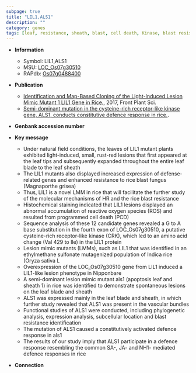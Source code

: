 ```yaml
---
subpage: true
title: "LIL1,ALS1"
description: ""
category: genes
tags: [leaf, resistance, sheath, blast, cell death, Kinase, blast resistance, lesion, reactive oxygen species, lesion mimic, vascular bundle, defence, defence response]
---
```


* **Information**  
    + Symbol: LIL1,ALS1  
    + MSU: [LOC_Os07g30510](http://rice.plantbiology.msu.edu/cgi-bin/ORF_infopage.cgi?orf=LOC_Os07g30510)  
    + RAPdb: [Os07g0488400](http://rapdb.dna.affrc.go.jp/viewer/gbrowse_details/irgsp1?name=Os07g0488400)  

* **Publication**  
    + [Identification and Map-Based Cloning of the Light-Induced Lesion Mimic Mutant 1 LIL1 Gene in Rice.](http://www.ncbi.nlm.nih.gov/pubmed?term=Identification+and+Map-Based+Cloning+of+the+Light-Induced+Lesion+Mimic+Mutant+1+LIL1+Gene+in+Rice.%5BTitle%5D), 2017, Front Plant Sci.
    + [Semi-dominant mutation in the cysteine-rich receptor-like kinase gene, ALS1, conducts constitutive defence response in rice.](Stuttg).

* **Genbank accession number**  

* **Key message**  
    + Under natural field conditions, the leaves of LIL1 mutant plants exhibited light-induced, small, rust-red lesions that first appeared at the leaf tips and subsequently expanded throughout the entire leaf blade to the leaf sheath
    + The LIL1 mutants also displayed increased expression of defense-related genes and enhanced resistance to rice blast fungus (Magnaporthe grisea)
    + Thus, LIL1 is a novel LMM in rice that will facilitate the further study of the molecular mechanisms of HR and the rice blast resistance
    + Histochemical staining indicated that LIL1 lesions displayed an abnormal accumulation of reactive oxygen species (ROS) and resulted from programmed cell death (PCD)
    + Sequence analysis of these 12 candidate genes revealed a G to A base substitution in the fourth exon of LOC_Os07g30510, a putative cysteine-rich receptor-like kinase (CRK), which led to an amino acid change (Val 429 to Ile) in the LIL1 protein
    + Lesion mimic mutants (LMMs), such as LIL1 that was identified in an ethylmethane sulfonate mutagenized population of Indica rice (Oryza sativa L
    + Overexpression of the LOC_Os07g30510 gene from LIL1 induced a LIL1-like lesion phenotype in Nipponbare
    + A semi-dominant lesion mimic mutant als1 (apoptosis leaf and sheath 1) in rice was identified to demonstrate spontaneous lesions on the leaf blade and sheath
    + ALS1 was expressed mainly in the leaf blade and sheath, in which further study revealed that ALS1 was present in the vascular bundles
    + Functional studies of ALS1 were conducted, including phylogenetic analysis, expression analysis, subcellular location and blast resistance identification
    + The mutation of ALS1 caused a constitutively activated defence response in als1
    + The results of our study imply that ALS1 participate in a defence response resembling the common SA-, JA- and NH1- mediated defence responses in rice

* **Connection**  



